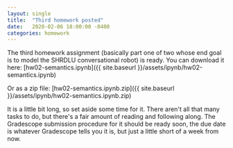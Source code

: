 ```yaml
---
layout: single
title:  "Third homework posted"
date:   2020-02-06 18:00:00 -0400
categories: homework
---
```

The third homework assignment
(basically part one of two whose end goal is to model the SHRDLU
conversational robot) is ready.
You can download it here:
[hw02-semantics.ipynb]({{ site.baseurl }}/assets/ipynb/hw02-semantics.ipynb)

Or as a zip file:
[hw02-semantics.ipynb.zip]({{ site.baseurl }}/assets/ipynb/hw02-semantics.ipynb.zip)

It is a little bit long, so set aside some time for it.  There aren't all that many
tasks to do, but there's a fair amount of reading and following along.
The Gradescope submission procedure for it should be ready soon, the due
date is whatever Gradescope tells you it is, but just a little short of a
week from now.



